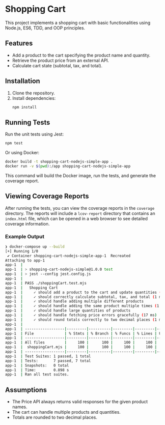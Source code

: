 # Shopping Cart

This project implements a shopping cart with basic functionalities using Node.js, ES6, TDD, and OOP principles.

## Features

- Add a product to the cart specifying the product name and quantity.
- Retrieve the product price from an external API.
- Calculate cart state (subtotal, tax, and total).

## Installation

1. Clone the repository.
2. Install dependencies:
   ```bash
   npm install
   ```

## Running Tests

Run the unit tests using Jest:

```bash
npm test
```

Or using Docker:

```bash
docker build -t shopping-cart-nodejs-simple-app .
docker run -v $(pwd):/app shopping-cart-nodejs-simple-app
```

This command will build the Docker image, run the tests, and generate the coverage report.

## Viewing Coverage Reports

After running the tests, you can view the coverage reports in the `coverage` directory. The reports will include a `lcov-report` directory that contains an `index.html` file, which can be opened in a web browser to see detailed coverage information.

### Example Output

```bash
❯ docker-compose up --build
[+] Running 1/0
 ✔ Container shopping-cart-nodejs-simple-app-1  Recreated                                                                                                                                         0.0s 
Attaching to app-1
app-1  | 
app-1  | > shopping-cart-nodejs-simple@1.0.0 test
app-1  | > jest --config jest.config.js
app-1  | 
app-1  | PASS ./shoppingCart.test.mjs
app-1  |   Shopping Cart
app-1  |     ✓ should add a product to the cart and update quantities (3 ms)
app-1  |     ✓ should correctly calculate subtotal, tax, and total (1 ms)
app-1  |     ✓ should handle adding multiple different products
app-1  |     ✓ should handle adding the same product multiple times (1 ms)
app-1  |     ✓ should handle large quantities of products
app-1  |     ✓ should handle fetching price errors gracefully (17 ms)
app-1  |     ✓ should round totals correctly to two decimal places (1 ms)
app-1  | 
app-1  | ------------------|---------|----------|---------|---------|-------------------
app-1  | File              | % Stmts | % Branch | % Funcs | % Lines | Uncovered Line #s 
app-1  | ------------------|---------|----------|---------|---------|-------------------
app-1  | All files         |     100 |      100 |     100 |     100 |                   
app-1  |  shoppingCart.mjs |     100 |      100 |     100 |     100 |                   
app-1  | ------------------|---------|----------|---------|---------|-------------------
app-1  | Test Suites: 1 passed, 1 total
app-1  | Tests:       7 passed, 7 total
app-1  | Snapshots:   0 total
app-1  | Time:        0.898 s
app-1  | Ran all test suites.
```

## Assumptions

- The Price API always returns valid responses for the given product names.
- The cart can handle multiple products and quantities.
- Totals are rounded to two decimal places.
